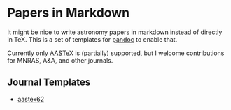# Papers in Markdown

It might be nice to write astronomy papers in markdown instead of directly in TeX.
This is a set of templates for [pandoc](https://pandoc.org/) to enable that.

Currently only [AASTeX](https://journals.aas.org/authors/aastex/) is (partially) supported, but I welcome contributions for MNRAS, A&A, and other journals.

## Journal Templates

* [aastex62](aastex62/)
